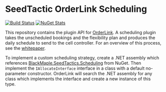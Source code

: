 # SeedTactic OrderLink Scheduling

[![Build Status](https://ci.appveyor.com/api/projects/status/8pyaxsavarmbj5vx?svg=true)](https://ci.appveyor.com/project/wuzzeb/seedscheduling)
[![NuGet Stats](https://img.shields.io/nuget/v/BlackMaple.SeedTactics.Scheduling.svg)](https://www.nuget.org/packages/BlackMaple.SeedTactics.Scheduling)

This repository contains the plugin API for [OrderLink](https://www.seedtactics.com/products/seedtactic-orderlink).
A scheduling plugin takes the unscheduled bookings and the flexibility plan and produces the daily schedule to send
to the cell controller. For an overview of this process, see the [whitepaper](https://www.seedtactics.com/guide/orders-erp-automation).

To implement a custom scheduling strategy, create a .NET assembly which references
[BlackMaple.SeedTactics.Scheduling](https://www.nuget.org/packages/BlackMaple.SeedTactics.Scheduling/) from NuGet.
Then implement the `IAllocateInterface` interface in a class with a default no-parameter constructor.
OrderLink will search the .NET assembly for any class which implements the
interface and create a new instance of this type.
